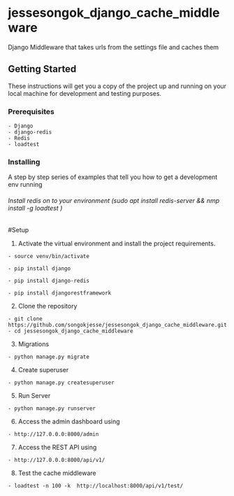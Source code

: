 # jessesongok_django_cache_middleware
Django Middleware that takes urls from the settings file and caches them

## Getting Started

These instructions will get you a copy of the project up and running on your local machine for development and testing purposes. 

### Prerequisites

```
- Django
- django-redis 
- Redis 
- loadtest

```

### Installing

A step by step series of examples that tell you how to get a development env running

######  Install redis on to your environment (sudo apt install redis-server && nmp install -g loadtest )

#Setup
1. Activate the virtual environment and install the project requirements.
```
- source venv/bin/activate
 
- pip install django
 
- pip install django-redis
 
- pip install djangorestframework
```
 

2. Clone the repository
```
- git clone https://github.com/songokjesse/jessesongok_django_cache_middleware.git
- cd jessesongok_django_cache_middleware
```

3. Migrations
```
- python manage.py migrate
```
4. Create superuser
```
- python manage.py createsuperuser
```

5. Run Server
```
- python manage.py runserver
```

6. Access the admin dashboard using 
```
- http://127.0.0.0:8000/admin
```
7. Access the REST API using 
```
- http://127.0.0.0:8000/api/v1/
```

8. Test the cache middleware
```
- loadtest -n 100 -k  http://localhost:8000/api/v1/test/
```